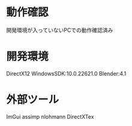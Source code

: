 
# 動作確認
  開発環境が入っていないPCでの動作確認済み

# 開発環境
  DirectX12 
  WindowsSDK:10.0.22621.0
  Blender:4.1

# 外部ツール
  ImGui
  assimp
  nlohmann
  DirectXTex